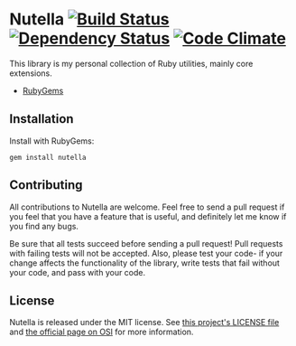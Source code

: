 # Nutella [![Build Status](https://secure.travis-ci.org/gbchaosmaster/nutella.png)](http://travis-ci.org/gbchaosmaster/nutella) [![Dependency Status](https://gemnasium.com/gbchaosmaster/nutella.png)](https://gemnasium.com/gbchaosmaster/nutella) [![Code Climate](https://codeclimate.com/badge.png)](https://codeclimate.com/github/gbchaosmaster/nutella)

This library is my personal collection of Ruby utilities, mainly core
extensions.

 * [RubyGems](https://rubygems.org/gems/nutella)

## Installation

Install with RubyGems:

```Shell
gem install nutella
```

## Contributing

All contributions to Nutella are welcome. Feel free to send a pull request if
you feel that you have a feature that is useful, and definitely let me know if
you find any bugs.

Be sure that all tests succeed before sending a pull request! Pull requests
with failing tests will not be accepted. Also, please test your code- if your
change affects the functionality of the library, write tests that fail
without your code, and pass with your code.

## License

Nutella is released under the MIT license. See
[this project's LICENSE file](LICENSE) and
[the official page on OSI](http://opensource.org/licenses/MIT) for more
information.
